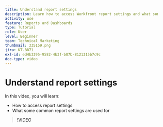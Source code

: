 ```yaml
---
title: Understand report settings
description: Learn how to access Workfront report settings and what some common report settings are used for.
activity: use
feature: Reports and Dashboards
type: Tutorial
role: User
level: Beginner
team: Technical Marketing
thumbnail: 335159.png
jira: KT-8871
exl-id: ed4b3395-9582-4b3f-b87b-8121315b7c9c
doc-type: video
---
```

# Understand report settings

In this video, you will learn:

* How to access report settings
* What some common report settings are used for

>[!VIDEO](https://video.tv.adobe.com/v/335159/?quality=12&learn=on)
